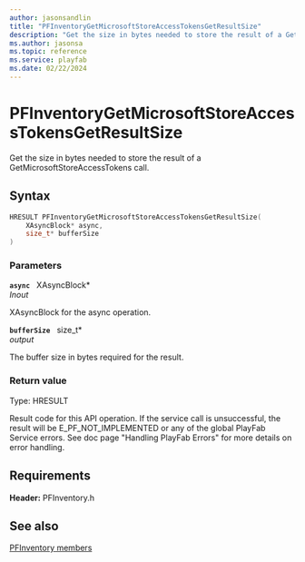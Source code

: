 ```yaml
---
author: jasonsandlin
title: "PFInventoryGetMicrosoftStoreAccessTokensGetResultSize"
description: "Get the size in bytes needed to store the result of a GetMicrosoftStoreAccessTokens call."
ms.author: jasonsa
ms.topic: reference
ms.service: playfab
ms.date: 02/22/2024
---
```


# PFInventoryGetMicrosoftStoreAccessTokensGetResultSize  

Get the size in bytes needed to store the result of a GetMicrosoftStoreAccessTokens call.  

## Syntax  
  
```cpp
HRESULT PFInventoryGetMicrosoftStoreAccessTokensGetResultSize(  
    XAsyncBlock* async,  
    size_t* bufferSize  
)  
```  
  
### Parameters  
  
**`async`** &nbsp; XAsyncBlock*  
*_Inout_*  
  
XAsyncBlock for the async operation.  
  
**`bufferSize`** &nbsp; size_t*  
*output*  
  
The buffer size in bytes required for the result.  
  
  
### Return value
Type: HRESULT
  
Result code for this API operation. If the service call is unsuccessful, the result will be E_PF_NOT_IMPLEMENTED or any of the global PlayFab Service errors. See doc page "Handling PlayFab Errors" for more details on error handling.
  
  
## Requirements  
  
**Header:** PFInventory.h
  
## See also  
[PFInventory members](../pfinventory_members.md)  

  
  
